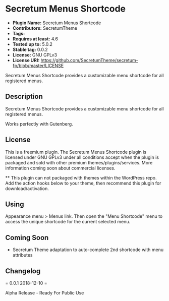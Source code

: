# Secretum Menus Shortcode
* **Plugin Name:** Secretum Menus Shortcode
* **Contributors:** SecretumTheme
* **Tags:** 
* **Requires at least:** 4.6
* **Tested up to:** 5.0.2
* **Stable tag:** 0.0.2
* **License:** GNU GPLv3
* **License URI:** https://github.com/SecretumTheme/secretum-fp/blob/master/LICENSE


Secretum Menus Shortcode provides a customizable menu shortcode for all registered menus.


## Description

Secretum Menus Shortcode provides a customizable menu shortcode for all registered menus.

Works perfectly with Gutenberg.


## License

This is a freemium plugin. The Secretum Menus Shortcode plugin is licensed under GNU GPLv3 under all conditions accept when the plugin is packaged and sold with other premium themes/plugins/services. More information coming soon about commercial licenses.

** This plugin can not packaged with themes within the WordPress repo. Add the action hooks below to your theme, then recommend this plugin for download/activation.


## Using

Appearance menu > Menus link. Then open the "Menu Shortcode" menu to access the unique shortcode for the current selected menu.


## Coming Soon

* Secretum Theme adaptation to auto-complete 2nd shortcode with menu attributes


## Changelog

= 0.0.1 2018-12-10 =

Alpha Release - Ready For Public Use
